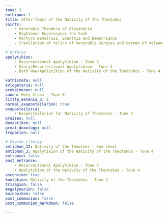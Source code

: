 ```yaml
---
tone: 3
eothinon: 1
title: After-feast of the Nativity of the Theotokos
saints:
    - Venerable Theodora of Alexandria
    - Righteous Euphrosynos the Cook
    - Martyrs Demetrios, Evanthia and Demetrianos
    - translation of relics of Venerable Sergios and Herman of Valaam

# Orthros
apolytikion:
    - Resurrectional Apolytikion - Tone 3
    - Glory/Resurrectional Apolytikion - Tone 3
    - Both Now/Apolytikion of the Nativity of the Theotokos - Tone 4

kathismata: null
evlogetaria: null
prokeimenon: null
canon: Holy Cross - Tone 8
little_ektenia_3: 1
normal_exaposteilarion: true
exaposteilaria:
    - Exaposteilarion for Nativity of Theotokos - Tone 3
praises: null
doxastikon: null
great_doxology: null
troparion: null

# Divine Liturgy
antiphon_12: Nativity of the Theotoks - See sheet
antiphon_3: Apolytikion of the Nativity of the Theotokos - Tone 4
entrance: false
post_entrance:
    - Resurrectional Apolytikion - Tone 3
    - Apolytikion of the Nativity of the Theotokos - Tone 4
ascension: true
kontakion: Nativity of the Theotokos - Tone 4
trisagion: false
megalynarion: false
koinonikon: false
post_communion: false
post_communion_markdown: false

---
```


